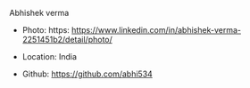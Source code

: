 Abhishek verma

- Photo: https: https://www.linkedin.com/in/abhishek-verma-2251451b2/detail/photo/

- Location: India

- Github: https://github.com/abhi534
